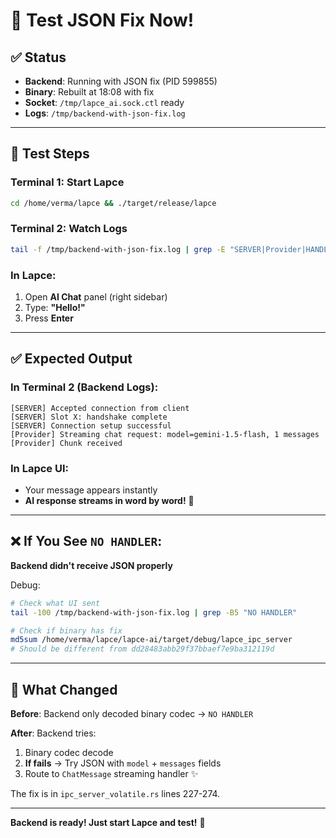 # 🎯 Test JSON Fix Now!

## ✅ Status
- **Backend**: Running with JSON fix (PID 599855)
- **Binary**: Rebuilt at 18:08 with fix
- **Socket**: `/tmp/lapce_ai.sock.ctl` ready
- **Logs**: `/tmp/backend-with-json-fix.log`

---

## 🚀 Test Steps

### Terminal 1: Start Lapce
```bash
cd /home/verma/lapce && ./target/release/lapce
```

### Terminal 2: Watch Logs
```bash
tail -f /tmp/backend-with-json-fix.log | grep -E "SERVER|Provider|HANDLER|STREAMING|JSON"
```

### In Lapce:
1. Open **AI Chat** panel (right sidebar)
2. Type: **"Hello!"**
3. Press **Enter**

---

## ✅ Expected Output

### In Terminal 2 (Backend Logs):
```
[SERVER] Accepted connection from client
[SERVER] Slot X: handshake complete
[SERVER] Connection setup successful
[Provider] Streaming chat request: model=gemini-1.5-flash, 1 messages
[Provider] Chunk received
```

### In Lapce UI:
- Your message appears instantly
- **AI response streams in word by word!** 🎉

---

## ❌ If You See `NO HANDLER`:
**Backend didn't receive JSON properly**

Debug:
```bash
# Check what UI sent
tail -100 /tmp/backend-with-json-fix.log | grep -B5 "NO HANDLER"

# Check if binary has fix
md5sum /home/verma/lapce/lapce-ai/target/debug/lapce_ipc_server
# Should be different from dd28483abb29f37bbaef7e9ba312119d
```

---

## 🔧 What Changed

**Before**: Backend only decoded binary codec → `NO HANDLER`

**After**: Backend tries:
1. Binary codec decode
2. **If fails** → Try JSON with `model` + `messages` fields
3. Route to `ChatMessage` streaming handler ✨

The fix is in `ipc_server_volatile.rs` lines 227-274.

---

**Backend is ready! Just start Lapce and test!** 🚀
